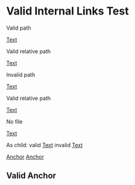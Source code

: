 # Valid Internal Links Test

Valid path

[Text](test.md)

Valid relative path

[Text](../valid-images/test.md)

Invalid path

[Text](test.invalid)

Valid relative path

[Text](../valid-images/invalid.md)

No file

[Text](../valid-images)

As child: valid [Text](test.md) invalid [Text](test.invalid)

[Anchor](#valid-anchor)
[Anchor](#invalid-anchor)

## Valid Anchor